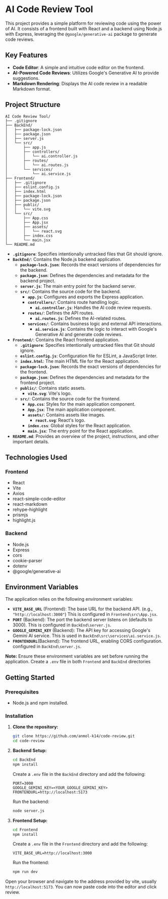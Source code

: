 # AI Code Review Tool

This project provides a simple platform for reviewing code using the power of AI. It consists of a frontend built with React and a backend using Node.js with Express, leveraging the `@google/generative-ai` package to generate code reviews.

## Key Features

- **Code Editor**: A simple and intuitive code editor on the frontend.
- **AI-Powered Code Reviews**: Utilizes Google's Generative AI to provide suggestions.
- **Markdown Rendering**: Displays the AI code review in a readable Markdown format.

## Project Structure

```
AI Code Review Tool/
├── .gitignore
├── BackEnd/
│   ├── package-lock.json
│   ├── package.json
│   ├── server.js
│   └── src/
│       ├── app.js
│       ├── controllers/
│       │   └── ai.controller.js
│       ├── routes/
│       │   └── ai.routes.js
│       └── services/
│           └── ai.service.js
├── Frontend/
│   ├── .gitignore
│   ├── eslint.config.js
│   ├── index.html
│   ├── package-lock.json
│   ├── package.json
│   ├── public/
│   │   └── vite.svg
│   └── src/
│       ├── App.css
│       ├── App.jsx
│       ├── assets/
│       │   └── react.svg
│       ├── index.css
│       └── main.jsx
└── README.md
```

-   **`.gitignore`**: Specifies intentionally untracked files that Git should ignore.
-   **`BackEnd/`**: Contains the Node.js backend application.
    -   **`package-lock.json`**: Records the exact versions of dependencies for the backend.
    -   **`package.json`**: Defines the dependencies and metadata for the backend project.
    -   **`server.js`**: The main entry point for the backend server.
    -   **`src/`**: Contains the source code for the backend.
        -   **`app.js`**: Configures and exports the Express application.
        -   **`controllers/`**: Contains route handling logic.
            -   **`ai.controller.js`**: Handles the AI code review requests.
        -   **`routes/`**: Defines the API routes.
            -   **`ai.routes.js`**: Defines the AI-related routes.
        -   **`services/`**: Contains business logic and external API interactions.
            -   **`ai.service.js`**: Contains the logic to interact with Google's Generative AI and generate code reviews.
-   **`Frontend/`**: Contains the React frontend application.
    -   **`.gitignore`**: Specifies intentionally untracked files that Git should ignore.
    -   **`eslint.config.js`**: Configuration file for ESLint, a JavaScript linter.
    -   **`index.html`**: The main HTML file for the React application.
    -   **`package-lock.json`**: Records the exact versions of dependencies for the frontend.
    -   **`package.json`**: Defines the dependencies and metadata for the frontend project.
    -   **`public/`**: Contains static assets.
        -   **`vite.svg`**: Vite's logo.
    -   **`src/`**: Contains the source code for the frontend.
        -   **`App.css`**: Styles for the main application component.
        -   **`App.jsx`**: The main application component.
        -   **`assets/`**: Contains assets like images.
            -   **`react.svg`**: React's logo.
        -   **`index.css`**: Global styles for the React application.
        -   **`main.jsx`**: The entry point for the React application.
-   **`README.md`**: Provides an overview of the project, instructions, and other important details.

## Technologies Used

### Frontend

-   React
-   Vite
-   Axios
-   react-simple-code-editor
-   react-markdown
-   rehype-highlight
-   prismjs
-   highlight.js

### Backend

-   Node.js
-   Express
-   cors
-   cookie-parser
-   dotenv
-   @google/generative-ai

## Environment Variables

The application relies on the following environment variables:

-   **`VITE_BASE_URL`** (Frontend): The base URL for the backend API. (e.g., `"http://localhost:3000"`)  This is configured in `Frontend\src\App.jsx`.
-   **`PORT`** (Backend): The port the backend server listens on (defaults to 3000). This is configured in `BackEnd\server.js`.
-   **`GOOGLE_GEMINI_KEY`** (Backend): The API key for accessing Google's Gemini AI service. This is used in `BackEnd\src\services\ai.service.js`.
-    **`FRONTENDURL`**(Backend): The frontend URL, enabling CORS configuration. configured in `BackEnd\server.js`.

**Note:** Ensure these environment variables are set before running the application. Create a `.env` file in both `Frontend` and `BackEnd` directories

## Getting Started

### Prerequisites

-   Node.js and npm installed.

### Installation

1.  **Clone the repository:**

    ```bash
    git clone https://github.com/anmol-k14/code-review.git
    cd code-review
    ```

2.  **Backend Setup:**

    ```bash
    cd BackEnd
    npm install
    ```

    Create a `.env` file in the `BackEnd` directory and add the following:

    ```
    PORT=3000
    GOOGLE_GEMINI_KEY=<YOUR_GOOGLE_GEMINI_KEY>
    FRONTENDURL=http://localhost:5173
    ```

    Run the backend:

    ```bash
    node server.js
    ```

3.  **Frontend Setup:**

    ```bash
    cd Frontend
    npm install
    ```

    Create a `.env` file in the `Frontend` directory and add the following:

    ```
    VITE_BASE_URL=http://localhost:3000
    ```

    Run the frontend:

    ```bash
    npm run dev
    ```

Open your browser and navigate to the address provided by vite, usually `http://localhost:5173`.
You can now paste code into the editor and click review.
```